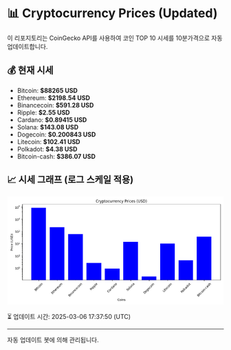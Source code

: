 
# 📊 Cryptocurrency Prices (Updated)

이 리포지토리는 CoinGecko API를 사용하여 코인 TOP 10 시세를 10분가격으로 자동 업데이트합니다.

## 💰 현재 시세
- Bitcoin: **$88265 USD**
- Ethereum: **$2198.54 USD**
- Binancecoin: **$591.28 USD**
- Ripple: **$2.55 USD**
- Cardano: **$0.89415 USD**
- Solana: **$143.08 USD**
- Dogecoin: **$0.200843 USD**
- Litecoin: **$102.41 USD**
- Polkadot: **$4.38 USD**
- Bitcoin-cash: **$386.07 USD**

## 📈 시세 그래프 (로그 스케일 적용)
![Crypto Prices](crypto_prices.png)

⏳ 업데이트 시간: 2025-03-06 17:37:50 (UTC)

---
자동 업데이트 봇에 의해 관리됩니다.
